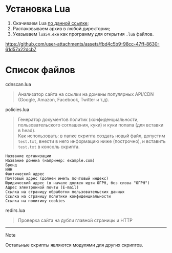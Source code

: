 # Установка Lua
1. Скачиваем Lua [по данной ссылке](https://sourceforge.net/projects/luabinaries/files/5.4.2/Tools%20Executables/lua-5.4.2_Win64_bin.zip/download);
2. Распаковываем архив в любой директории;
3. Указываем `lua54.exe` как программу для открытия `.lua` файлов.

https://github.com/user-attachments/assets/fbd4c5b9-98cc-47ff-8630-61d57a22dcb7

# Список файлов
cdnscan.lua
> Анализатор сайта на ссылки на домены популярных API/CDN (Google, Amazon, Facebook, Twitter и т.д).

policies.lua
> Генератор документов политик (конфиденциальности, пользовательского соглашения, куки) и куки попапа (для вставки в head).<br>
> Как использовать: в папке скрипта создать новый файл, допустим `test.txt`, внести в него информацию ниже (построчно), и вставить `test.txt` в консоль скрипта.
```
Название организации
Название домена (например: example.com)
Бренд
ИНН
Фактический адрес
Почтовый адрес (должен иметь почтовый индекс)
Юридический адрес (в начале должен идти ОГРН, без слова "ОГРН")
Адрес электронной почты (E-mail)
Ссылка на страницу обработки пользовательских данных
Ссылка на страницу политики конфиденциальности
Ссылка на политику cookies
```

redirs.lua
> Проверка сайта на дубли главной страницы и HTTP

<hr>

> [!NOTE]
> Остальные скрипты являются модулями для других скриптов.

